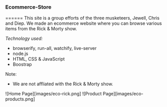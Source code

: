 ### Ecommerce-Store
======
This site is a group efforts of the three musketeers, Jewell, Chris and Diep. We made an ecommerce website where you can browse various items from the Rick & Morty show.

_Technology used:_
* browserify, run-all, watchify, live-server
* node.js
* HTML, CSS & JavaScript
* Boostrap

Note:
+ We are not affliated with the Rick & Morty show.

![Home Page][images/eco-rick.png]
![Product Page][images/eco-products.png]
